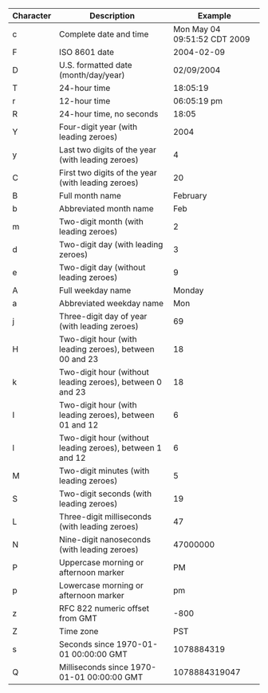 | Character | Description                                               | Example                      |
| --------- | --------------------------------------------------------- | ---------------------------- |
| c         | Complete date and time                                    | Mon May 04 09:51:52 CDT 2009 |
| F         | ISO 8601 date                                             | 2004-02-09                   |
| D         | U.S. formatted date (month/day/year)                      | 02/09/2004                   |
| T         | 24-hour time                                              | 18:05:19                     |
| r         | 12-hour time                                              | 06:05:19 pm                  |
| R         | 24-hour time, no seconds                                  | 18:05                        |
| Y         | Four-digit year (with leading zeroes)                     | 2004                         |
| y         | Last two digits of the year (with leading zeroes)         | 4                            |
| C         | First two digits of the year (with leading zeroes)        | 20                           |
| B         | Full month name                                           | February                     |
| b         | Abbreviated month name                                    | Feb                          |
| m         | Two-digit month (with leading zeroes)                     | 2                            |
| d         | Two-digit day (with leading zeroes)                       | 3                            |
| e         | Two-digit day (without leading zeroes)                    | 9                            |
| A         | Full weekday name                                         | Monday                       |
| a         | Abbreviated weekday name                                  | Mon                          |
| j         | Three-digit day of year (with leading zeroes)             | 69                           |
| H         | Two-digit hour (with leading zeroes), between 00 and 23   | 18                           |
| k         | Two-digit hour (without leading zeroes), between 0 and 23 | 18                           |
| I         | Two-digit hour (with leading zeroes), between 01 and 12   | 6                            |
| l         | Two-digit hour (without leading zeroes), between 1 and 12 | 6                            |
| M         | Two-digit minutes (with leading zeroes)                   | 5                            |
| S         | Two-digit seconds (with leading zeroes)                   | 19                           |
| L         | Three-digit milliseconds (with leading zeroes)            | 47                           |
| N         | Nine-digit nanoseconds (with leading zeroes)              | 47000000                     |
| P         | Uppercase morning or afternoon marker                     | PM                           |
| p         | Lowercase morning or afternoon marker                     | pm                           |
| z         | RFC 822 numeric offset from GMT                           | -800                         |
| Z         | Time zone                                                 | PST                          |
| s         | Seconds since 1970-01-01 00:00:00 GMT                     | 1078884319                   |
| Q         | Milliseconds since 1970-01-01 00:00:00 GMT                | 1078884319047                |